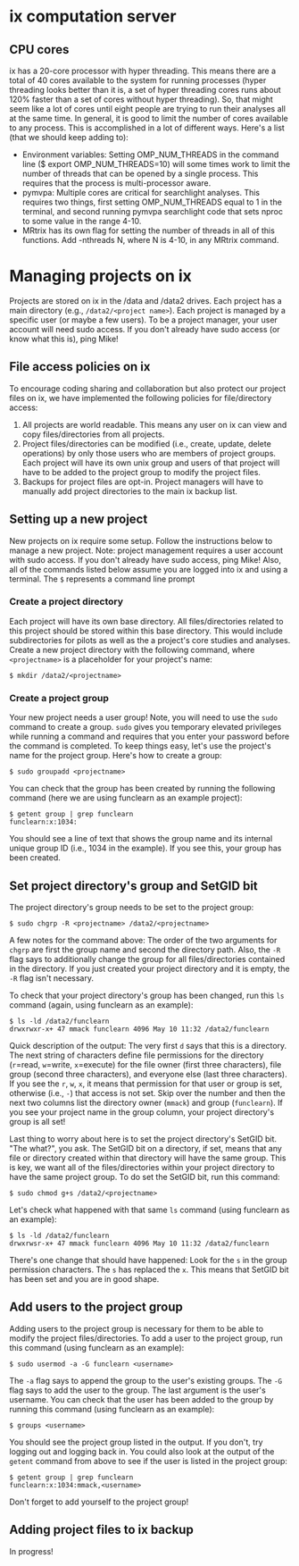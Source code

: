 # ix computation server

## CPU cores
ix has a 20-core processor with hyper threading. This means there are a total of 40 cores available to the system for running processes (hyper threading looks better than it is, a set of hyper threading cores runs about 120% faster than a set of cores without hyper threading). So, that might seem like a lot of cores until eight people are trying to run their analyses all at the same time. In general, it is good to limit the number of cores available to any process. This is accomplished in a lot of different ways. Here's a list (that we should keep adding to):
* Environment variables: Setting OMP_NUM_THREADS in the command line ($ export OMP_NUM_THREADS=10) will some times work to limit the number of threads that can be opened by a single process. This requires that the process is multi-processor aware.
* pymvpa: Multiple cores are critical for searchlight analyses. This requires two things, first setting OMP_NUM_THREADS equal to 1 in the terminal, and second running pymvpa searchlight code that sets nproc to some value in the range 4-10.
* MRtrix has its own flag for setting the number of threads in all of this functions. Add -nthreads N, where N is 4-10, in any MRtrix command.


# Managing projects on ix

Projects are stored on ix in the /data and /data2 drives. Each project has a main directory (e.g., `/data2/<project name>`). Each project is managed by a specific user (or maybe a few users). To be a project manager, your user account will need sudo access. If you don't already have sudo access (or know what this is), ping Mike! 

## File access policies on ix
To encourage coding sharing and collaboration but also protect our project files on ix, we have implemented the following policies for file/directory access:
1. All projects are world readable. This means any user on ix can view and copy files/directories from all projects.
2. Project files/directories can be modified (i.e., create, update, delete operations) by only those users who are members of project groups. Each project will have its own unix group and users of that project will have to be added to the project group to modify the project files.
3. Backups for project files are opt-in. Project managers will have to manually add project directories to the main ix backup list.

## Setting up a new project

New projects on ix require some setup. Follow the instructions below to manage a new project. Note: project management requires a user account with sudo access. If you don't already have sudo access, ping Mike! Also, all of the commands listed below assume you are logged into ix and using a terminal. The `$` represents a command line prompt

### Create a project directory
Each project will have its own base directory. All files/directories related to this project should be stored within this base directory. This would include subdirectories for pilots as well as the a project's core studies and analyses. Create a new project directory with the following command, where `<projectname>` is a placeholder for your project's name:

```
$ mkdir /data2/<projectname>
```

### Create a project group
Your new project needs a user group! Note, you will need to use the `sudo` command to create a group. `sudo` gives you temporary elevated privileges while running a command and requires that you enter your password before the command is completed. To keep things easy, let's use the project's name for the project group. Here's how to create a group:

```
$ sudo groupadd <projectname>
```

You can check that the group has been created by running the following command (here we are using funclearn as an example project):

```
$ getent group | grep funclearn
funclearn:x:1034:
```
You should see a line of text that shows the group name and its internal unique group ID (i.e., 1034 in the example). If you see this, your group has been created.

## Set project directory's group and SetGID bit
The project directory's group needs to be set to the project group:

```
$ sudo chgrp -R <projectname> /data2/<projectname>
```

A few notes for the command above: The order of the two arguments for `chgrp` are first the group name and second the directory path. Also, the `-R` flag says to additionally change the group for all files/directories contained in the directory. If you just created your project directory and it is empty, the `-R` flag isn't necessary.

To check that your project directory's group has been changed, run this `ls` command (again, using funclearn as an example):

```
$ ls -ld /data2/funclearn
drwxrwxr-x+ 47 mmack funclearn 4096 May 10 11:32 /data2/funclearn
```

Quick description of the output: The very first `d` says that this is a directory. The next string of characters define file permissions for the directory (`r`=read, `w`=write, `x`=execute) for the file owner (first three characters), file group (second three characters), and everyone else (last three characters). If you see the `r`, `w`, `x`, it means that permission for that user or group is set, otherwise (i.e., `-`) that access is not set. Skip over the number and then the next two columns list the directory owner (`mmack`) and group (`funclearn`). If you see your project name in the group column, your project directory's group is all set!

Last thing to worry about here is to set the project directory's SetGID bit. "The what?", you ask. The SetGID bit on a directory, if set, means that any file or directory created within that directory will have the same group. This is key, we want all of the files/directories within your project directory to have the same project group. To do set the SetGID bit, run this command:

```
$ sudo chmod g+s /data2/<projectname>
```

Let's check what happened with that same `ls` command (using funclearn as an example):

```
$ ls -ld /data2/funclearn
drwxrwsr-x+ 47 mmack funclearn 4096 May 10 11:32 /data2/funclearn
```

There's one change that should have happened: Look for the `s` in the group permission characters. The `s` has replaced the `x`. This means that SetGID bit has been set and you are in good shape.

## Add users to the project group
Adding users to the project group is necessary for them to be able to modify the project files/directories. To add a user to the project group, run this command (using funclearn as an example):

```
$ sudo usermod -a -G funclearn <username>
```

The `-a` flag says to append the group to the user's existing groups. The `-G` flag says to add the user to the group. The last argument is the user's username. You can check that the user has been added to the group by running this command (using funclearn as an example):

```
$ groups <username>
```

You should see the project group listed in the output. If you don't, try logging out and logging back in. You could also look at the output of the `getent` command from above to see if the user is listed in the project group:

```
$ getent group | grep funclearn
funclearn:x:1034:mmack,<username>
```

Don't forget to add yourself to the project group!

## Adding project files to ix backup

In progress!